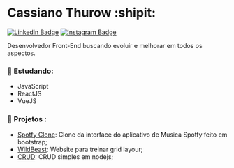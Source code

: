 # Cassiano Thurow :shipit:

[![Linkedin Badge](https://img.shields.io/badge/-LinkedIn-blue?style=flat-square&logo=Linkedin&logoColor=white&link=https://www.linkedin.com/in/cassiano-thurow-8b78b6128/)](https://www.linkedin.com/in/cassiano-thurow-8b78b6128/)
[![Instagram Badge](https://img.shields.io/badge/-Instagram-000000?style=flat-square&labelColor=FFFFFF&logo=instagram&logoColor=000000&link=https://www.instagram.com/cassiothw/)](https://www.instagram.com/cassianothw/)

Desenvolvedor Front-End buscando evoluir e melhorar em todos os aspectos.

### :notebook_with_decorative_cover: Estudando:

- JavaScript
- ReactJS
- VueJS

### 🚀 Projetos :

- [Spotfy Clone](https://github.com/CassianoThurow/Spotify-Clone-Web): Clone da interface do aplicativo de Musica Spotfy feito em bootstrap;
- [WildBeast](https://github.com/CassianoThurow/grid-layout): Website para treinar grid layour;
- [CRUD](https://github.com/CassianoThurow/piIVB): CRUD simples em nodejs;
